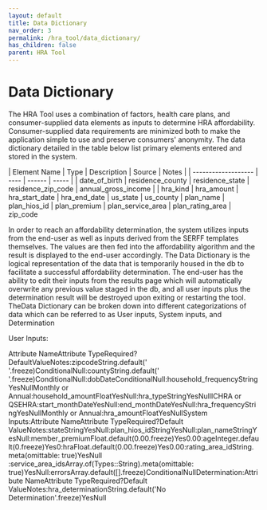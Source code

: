 ```yaml
---
layout: default
title: Data Dictionary
nav_order: 3
permalink: /hra_tool/data_dictionary/
has_children: false
parent: HRA Tool
---
```


# Data Dictionary

The HRA Tool uses a combination of factors, health care plans, and consumer-supplied data elements as inputs to determine HRA affordability.  Consumer-supplied data requirements are minimized both to make the application simple to use and preserve consumers' anonymity.  The data dictionary detailed in the table below list primary elements entered and stored in the system.


| Element Name        | Type | Description | Source | Notes | 
| ------------------- | ---- | ------ | ----- |
| date_of_birth
| residence_county
| residence_state
| residence_zip_code
| annual_gross_income |
| hra_kind
| hra_amount
| hra_start_date
| hra_end_date
| us_state
| us_county
| plan_name
| plan_hios_id
| plan_premium
| plan_service_area
| plan_rating_area
| zip_code


In order to reach an affordability determination, the system utilizes inputs from the end-user as well as inputs derived from the SERFF templates themselves. The values are then fed into the affordability algorithm and the result is displayed to the end-user accordingly. The Data Dictionary is the logical representation of the data that is temporarily housed in the db to facilitate a successful affordability determination. The end-user has the ability to edit their inputs from the results page which will automatically overwrite any previous value staged in the db, and all user inputs plus the determination result will be destroyed upon exiting or restarting the tool. TheData Dictionary can be broken down into different categorizations of data which can be referred to as User inputs, System inputs, and Determination 

User Inputs:

Attribute NameAttribute TypeRequired?DefaultValueNotes:zipcodeString.default(' '.freeze)ConditionalNull:countyString.default(' '.freeze)ConditionalNull:dobDateConditionalNull:household_frequencyStringYesNullMonthly or Annual:household_amountFloatYesNull:hra_typeStringYesNullICHRA or QSEHRA:start_monthDateYesNull:end_monthDateYesNull:hra_frequencyStringYesNullMonthly or Annual:hra_amountFloatYesNullSystem Inputs:Attribute NameAttribute TypeRequired?Default ValueNotes:stateStringYesNull:plan_hios_idStringYesNull:plan_nameStringYesNull:member_premiumFloat.default(0.00.freeze)Yes0.00:ageInteger.default(0.freeze)Yes0:hraFloat.default(0.00.freeze)Yes0.00:rating_area_idString.meta(omittable: true)YesNull
:service_area_idsArray.of(Types::String).meta(omittable: true)YesNull:errorsArray.default([].freeze)ConditionalNullDetermination:Attribute NameAttribute TypeRequired?Default ValueNotes:hra_determinationString.default('No Determination'.freeze)YesNull
